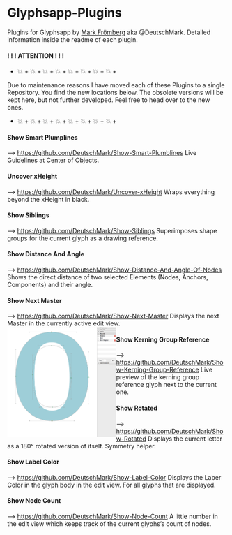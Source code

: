 # Glyphsapp-Plugins
Plugins for Glyphsapp by [Mark Frömberg](http://www.markfromberg.com/) aka @DeutschMark. Detailed information inside the readme of each plugin.

#### ! ! ! ATTENTION ! ! !
+ :boom: + :boom: + :boom: + :boom: + :boom: + :boom: + :boom: + :boom: +

Due to maintenance reasons I have moved each of these Plugins to a single Repository. You find the new locations below. The obsolete versions will be kept here, but not further developed. Feel free to head over to the new ones.

+ :boom: + :boom: + :boom: + :boom: + :boom: + :boom: + :boom: + :boom: +

#### Show Smart Plumplines
--> https://github.com/DeutschMark/Show-Smart-Plumblines
Live Guidelines at Center of Objects.


#### Uncover xHeight
--> https://github.com/DeutschMark/Uncover-xHeight
Wraps everything beyond the xHeight in black.


#### Show Siblings
--> https://github.com/DeutschMark/Show-Siblings
Superimposes shape groups for the current glyph as a drawing reference.


#### Show Distance And Angle
--> https://github.com/DeutschMark/Show-Distance-And-Angle-Of-Nodes
Shows the direct distance of two selected Elements (Nodes, Anchors, Components) and their angle.


#### Show Next Master
--> https://github.com/DeutschMark/Show-Next-Master
Displays the next Master in the currently active edit view.
<img src="https://raw.githubusercontent.com/DeutschMark/Show-Next-Master/master/Screenshots/Show%20Next%20Master%2001.png?raw=true" align="left" width="250" display="block">

#### Show Kerning Group Reference
--> https://github.com/DeutschMark/Show-Kerning-Group-Reference
Live preview of the kerning group reference glyph next to the current one.


#### Show Rotated
--> https://github.com/DeutschMark/Show-Rotated
Displays the current letter as a 180° rotated version of itself. Symmetry helper.


#### Show Label Color
--> https://github.com/DeutschMark/Show-Label-Color
Displays the Laber Color in the glyph body in the edit view. For all glyphs that are displayed.


#### Show Node Count
--> https://github.com/DeutschMark/Show-Node-Count
A little number in the edit view which keeps track of the current glyphs’s count of nodes.


